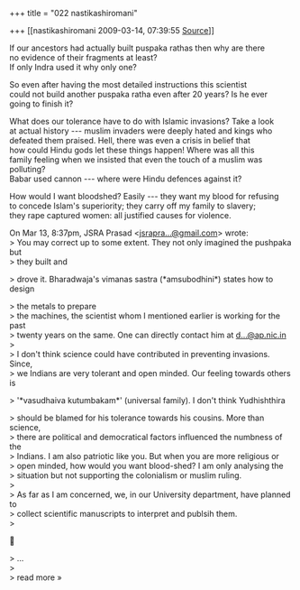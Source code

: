 +++
title = "022 nastikashiromani"

+++
[[nastikashiromani	2009-03-14, 07:39:55 [Source](https://groups.google.com/g/bvparishat/c/_Uyc_LSnqNM)]]



If our ancestors had actually built puspaka rathas then why are there  
no evidence of their fragments at least?  
If only Indra used it why only one?  
  
So even after having the most detailed instructions this scientist  
could not build another puspaka ratha even after 20 years? Is he ever  
going to finish it?  
  
What does our tolerance have to do with Islamic invasions? Take a look  
at actual history --- muslim invaders were deeply hated and kings who  
defeated them praised. Hell, there was even a crisis in belief that  
how could Hindu gods let these things happen! Where was all this  
family feeling when we insisted that even the touch of a muslim was  
polluting?  
Babar used cannon --- where were Hindu defences against it?  
  
How would I want bloodshed? Easily --- they want my blood for refusing  
to concede Islam's superiority; they carry off my family to slavery;  
they rape captured women: all justified causes for violence.  

  
  
On Mar 13, 8:37pm, JSRA Prasad \<[jsrapra...@gmail.com]()\> wrote:  
\> You may correct up to some extent. They not only imagined the pushpaka but  
\> they built and  

\> drove it. Bharadwaja's vimanas sastra (\*amsubodhini\*) states how to design  

\> the metals to prepare  
\> the machines, the scientist whom I mentioned earlier is working for the past  
\> twenty years on the same. One can directly contact him at [d...@ap.nic.in]()  
\>  
\> I don't think science could have contributed in preventing invasions. Since,  
\> we Indians are very tolerant and open minded. Our feeling towards others is  

\> '\*vasudhaiva kutumbakam\*' (universal family). I don't think Yudhishthira  

\> should be blamed for his tolerance towards his cousins. More than science,  
\> there are political and democratical factors influenced the numbness of the  
\> Indians. I am also patriotic like you. But when you are more religious or  
\> open minded, how would you want blood-shed? I am only analysing the  
\> situation but not supporting the colonialism or muslim ruling.  
\>  
\> As far as I am concerned, we, in our University department, have planned to  
\> collect scientific manuscripts to interpret and publsih them.  
\>  



\> ...  
\>  
\> read more »

